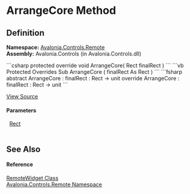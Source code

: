 # ArrangeCore Method




## Definition
**Namespace:** <a href="N_Avalonia_Controls_Remote">Avalonia.Controls.Remote</a>  
**Assembly:** Avalonia.Controls (in Avalonia.Controls.dll)

<Tabs groupId="api-code-preview">
<TabItem value="csharp" label="C#">
```csharp
protected override void ArrangeCore(
	Rect finalRect
)
```
</TabItem>
<TabItem value="vb" label="VB">
```vb
Protected Overrides Sub ArrangeCore ( 
	finalRect As Rect
)
```
</TabItem>
<TabItem value="fsharp" label="F#">
```fsharp
abstract ArrangeCore : 
        finalRect : Rect -> unit 
override ArrangeCore : 
        finalRect : Rect -> unit 
```
</TabItem>
</Tabs>



<a href="https://github.com/AvaloniaUI/Avalonia/tree/master/src/Avalonia.Controls/Remote/RemoteWidget.cs#L58" title="View the source code">View Source</a>



#### Parameters
<dl><dt>  <a href="T_Avalonia_Rect">Rect</a></dt><dd> </dd></dl>

## See Also


#### Reference
<a href="T_Avalonia_Controls_Remote_RemoteWidget">RemoteWidget Class</a>  
<a href="N_Avalonia_Controls_Remote">Avalonia.Controls.Remote Namespace</a>  

